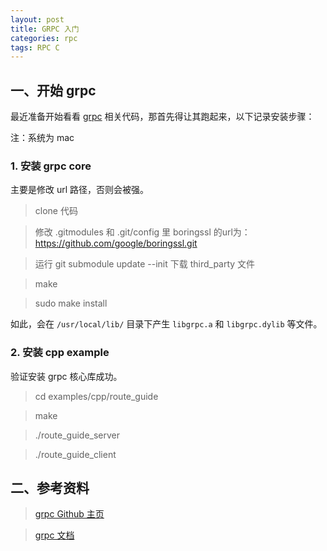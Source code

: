 ```yaml
---
layout: post
title: GRPC 入门
categories: rpc
tags: RPC C
---
```


## 一、开始 grpc 

最近准备开始看看 [grpc](https://github.com/grpc/grpc) 相关代码，那首先得让其跑起来，以下记录安装步骤：

注：系统为 mac

### 1. 安装 grpc core

主要是修改 url 路径，否则会被强。

> clone 代码

> 修改 .gitmodules 和 .git/config 里 boringssl 的url为：https://github.com/google/boringssl.git

> 运行 git submodule update --init 下载 third_party 文件

> make

> sudo make install

如此，会在 `/usr/local/lib/` 目录下产生 `libgrpc.a` 和 `libgrpc.dylib` 等文件。

<!--more-->

### 2. 安装 cpp example

验证安装 grpc 核心库成功。

> cd examples/cpp/route_guide

> make

> ./route_guide_server

> ./route_guide_client

## 二、参考资料

> [grpc Github 主页](https://github.com/grpc/grpc)

> [grpc 文档](http://www.grpc.io/docs/)


